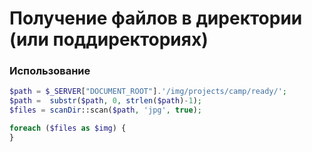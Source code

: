 # Получение файлов в директории (или поддиректориях)

### Использование

```php
$path = $_SERVER["DOCUMENT_ROOT"].'/img/projects/camp/ready/';
$path =  substr($path, 0, strlen($path)-1);
$files = scanDir::scan($path, 'jpg', true);

foreach ($files as $img) {
}
```

